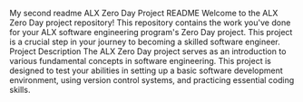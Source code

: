 My second readme
ALX Zero Day Project README 
Welcome to the ALX Zero Day project repository! This repository contains the work you've done for your ALX software engineering program's Zero Day project. This project is a crucial step in your journey to becoming a skilled software engineer. 
Project Description 
The ALX Zero Day project serves as an introduction to various fundamental concepts in software engineering. This project is designed to test your abilities in setting up a basic software development environment, using version control systems, and practicing essential coding skills.
